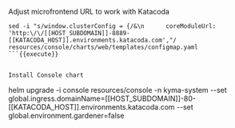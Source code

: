 Adjust microfrontend URL to work with Katacoda
```
sed -i "s/window.clusterConfig = {/&\n      coreModuleUrl: 'http:\/\/[[HOST_SUBDOMAIN]]-8889-[[KATACODA_HOST]].environments.katacoda.com',"/ resources/console/charts/web/templates/configmap.yaml
```{{execute}}


Install Console chart
```
helm upgrade -i console resources/console -n kyma-system --set global.ingress.domainName=[[HOST_SUBDOMAIN]]-80-[[KATACODA_HOST]].environments.katacoda.com --set global.environment.gardener=false
```{{execute}}
